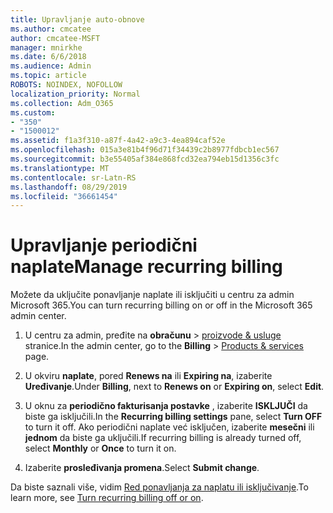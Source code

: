 ```yaml
---
title: Upravljanje auto-obnove
ms.author: cmcatee
author: cmcatee-MSFT
manager: mnirkhe
ms.date: 6/6/2018
ms.audience: Admin
ms.topic: article
ROBOTS: NOINDEX, NOFOLLOW
localization_priority: Normal
ms.collection: Adm_O365
ms.custom:
- "350"
- "1500012"
ms.assetid: f1a3f310-a87f-4a42-a9c3-4ea894caf52e
ms.openlocfilehash: 015a3e81b4f96d71f34439c2b8977fdbcb1ec567
ms.sourcegitcommit: b3e55405af384e868fcd32ea794eb15d1356c3fc
ms.translationtype: MT
ms.contentlocale: sr-Latn-RS
ms.lasthandoff: 08/29/2019
ms.locfileid: "36661454"
---
```

# <a name="manage-recurring-billing"></a><span data-ttu-id="86cfb-102">Upravljanje periodični naplate</span><span class="sxs-lookup"><span data-stu-id="86cfb-102">Manage recurring billing</span></span>

<span data-ttu-id="86cfb-103">Možete da uključite ponavljanje naplate ili isključiti u centru za admin Microsoft 365.</span><span class="sxs-lookup"><span data-stu-id="86cfb-103">You can turn recurring billing on or off in the Microsoft 365 admin center.</span></span>
  
1. <span data-ttu-id="86cfb-104">U centru za admin, pređite na **obračunu** \> [proizvode & usluge](https://go.microsoft.com/fwlink/p/?linkid=842054) stranice.</span><span class="sxs-lookup"><span data-stu-id="86cfb-104">In the admin center, go to the **Billing** \> [Products & services](https://go.microsoft.com/fwlink/p/?linkid=842054) page.</span></span>

2. <span data-ttu-id="86cfb-105">U okviru **naplate**, pored **Renews na** ili **Expiring na**, izaberite **Uređivanje**.</span><span class="sxs-lookup"><span data-stu-id="86cfb-105">Under **Billing**, next to **Renews on** or **Expiring on**, select **Edit**.</span></span>

3. <span data-ttu-id="86cfb-106">U oknu za **periodično fakturisanja postavke** , izaberite **ISKLJUČI** da biste ga isključili.</span><span class="sxs-lookup"><span data-stu-id="86cfb-106">In the **Recurring billing settings** pane, select **Turn OFF** to turn it off.</span></span> <span data-ttu-id="86cfb-107">Ako periodični naplate već isključen, izaberite **mesečni** ili **jednom** da biste ga uključili.</span><span class="sxs-lookup"><span data-stu-id="86cfb-107">If recurring billing is already turned off, select **Monthly** or **Once** to turn it on.</span></span>

4. <span data-ttu-id="86cfb-108">Izaberite **prosleđivanja promena**.</span><span class="sxs-lookup"><span data-stu-id="86cfb-108">Select **Submit change**.</span></span>

<span data-ttu-id="86cfb-109">Da biste saznali više, vidim [Red ponavljanja za naplatu ili isključivanje](https://docs.microsoft.com/office365/admin/subscriptions-and-billing/renew-your-subscription?view=o365-worldwide#turn-recurring-billing-off-or-on).</span><span class="sxs-lookup"><span data-stu-id="86cfb-109">To learn more, see [Turn recurring billing off or on](https://docs.microsoft.com/office365/admin/subscriptions-and-billing/renew-your-subscription?view=o365-worldwide#turn-recurring-billing-off-or-on).</span></span>